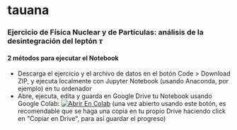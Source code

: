 # tauana

### Ejercicio de Física Nuclear y de Partículas: análisis de la desintegración del leptón $\tau$

#### 2 métodos para ejecutar el Notebook
* Descarga el ejercicio y el archivo de datos en el botón Code > Download ZIP, y ejecuta localmente con Jupyter Notebook (usando Anaconda, por ejemplo) en tu ordenador
* Abre, ejecuta, edita y guarda en Google Drive tu Notebook usando Google Colab: [![Abrir En Colab](https://colab.research.google.com/assets/colab-badge.svg)](https://colab.research.google.com/github/martinperezmaneiro/tauana/blob/main/tau_exercise.ipynb) (una vez abierto usando este botón, es recomendable que se haga una copia en tu propio Drive haciendo click en "Copiar en Drive", para así guardar el progreso)
